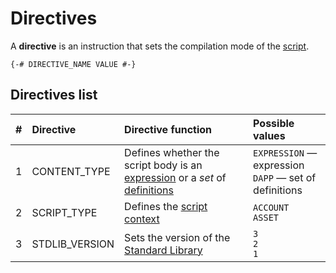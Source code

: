# Directives

A **directive** is an instruction that sets the compilation mode of the [script](/ride/script.md).

``` ride
{-# DIRECTIVE_NAME VALUE #-}
```

## Directives list

| # | Directive | Directive function | Possible values |
| :--- | :--- | :--- | :--- |
| 1 | CONTENT_TYPE | Defines whether the script body is an [expression](/ride/base-concepts/expression.md) or a _set_ of [definitions](/ride/base-concepts/definition.md) | `EXPRESSION` — expression<br>`DAPP` — set of definitions |
| 2 | SCRIPT_TYPE | Defines the [script context](/ride/script/script-context.md) | `ACCOUNT`<br>`ASSET` |
| 3 | STDLIB_VERSION | Sets the version of the [Standard Library](/ride/script/standard-library.md) | `3`<br>`2`<br>`1` |
